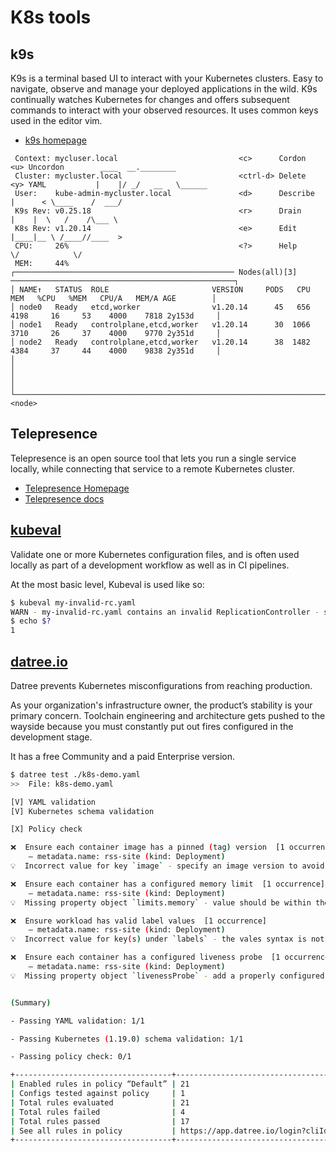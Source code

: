 # K8s tools 

## k9s

K9s is a terminal based UI to interact with your Kubernetes clusters. Easy to navigate, observe and manage your deployed applications in the wild. K9s continually watches Kubernetes for changes and offers subsequent commands to interact with your observed resources. It uses common keys used in the editor vim.

* [k9s homepage](https://k9scli.io/)

```
 Context: mycluser.local                           <c>      Cordon     <u> Uncordon        ____  __.________        
 Cluster: mycluster.local                          <ctrl-d> Delete     <y> YAML           |    |/ _/   __   \______ 
 User:    kube-admin-mycluster.local               <d>      Describe                      |      < \____    /  ___/ 
 K9s Rev: v0.25.18                                 <r>      Drain                         |    |  \   /    /\___ \  
 K8s Rev: v1.20.14                                 <e>      Edit                          |____|__ \ /____//____  > 
 CPU:     26%                                      <?>      Help                                  \/            \/  
 MEM:     44%                                                                                                       
┌───────────────────────────────────────────────── Nodes(all)[3] ──────────────────────────────────────────────────┐
│ NAME↑   STATUS  ROLE                       VERSION     PODS   CPU   MEM   %CPU   %MEM   CPU/A   MEM/A AGE        │
│ node0   Ready   etcd,worker                v1.20.14      45   656  4198     16     53    4000    7818 2y153d     │
│ node1   Ready   controlplane,etcd,worker   v1.20.14      30  1066  3710     26     37    4000    9770 2y351d     │
│ node2   Ready   controlplane,etcd,worker   v1.20.14      38  1482  4384     37     44    4000    9838 2y351d     │
│                                                                                                                  │
│                                                                                                                  │
└──────────────────────────────────────────────────────────────────────────────────────────────────────────────────┘
<node>
```

## Telepresence

Telepresence is an open source tool that lets you run a single service locally, while connecting that service to a remote Kubernetes cluster.

* [Telepresence Homepage](https://www.telepresence.io/)
* [Telepresence docs](https://www.telepresence.io/docs/latest/quick-start/)


## [kubeval](https://www.kubeval.com/)

Validate one or more Kubernetes configuration files, and is often used locally as part of a development workflow as well as in CI pipelines.

At the most basic level, Kubeval is used like so:

```bash
$ kubeval my-invalid-rc.yaml
WARN - my-invalid-rc.yaml contains an invalid ReplicationController - spec.replicas: Invalid type. Expected: integer, given: string
$ echo $?
1
```

## [datree.io](https://hub.datree.io/)

Datree prevents Kubernetes misconfigurations from reaching production.

As your organization's infrastructure owner, the product’s stability is your primary concern. Toolchain engineering and architecture gets pushed to the wayside because you must constantly put out fires configured in the development stage.

It has a free Community and a paid Enterprise version.


```bash
$ datree test ./k8s-demo.yaml
>>  File: k8s-demo.yaml

[V] YAML validation
[V] Kubernetes schema validation

[X] Policy check

❌  Ensure each container image has a pinned (tag) version  [1 occurrence]
    — metadata.name: rss-site (kind: Deployment)
💡  Incorrect value for key `image` - specify an image version to avoid unpleasant "version surprises" in the future

❌  Ensure each container has a configured memory limit  [1 occurrence]
    — metadata.name: rss-site (kind: Deployment)
💡  Missing property object `limits.memory` - value should be within the accepted boundaries recommended by the organization

❌  Ensure workload has valid label values  [1 occurrence]
    — metadata.name: rss-site (kind: Deployment)
💡  Incorrect value for key(s) under `labels` - the vales syntax is not valid so the Kubernetes engine will not accept it

❌  Ensure each container has a configured liveness probe  [1 occurrence]
    — metadata.name: rss-site (kind: Deployment)
💡  Missing property object `livenessProbe` - add a properly configured livenessProbe to catch possible deadlocks


(Summary)

- Passing YAML validation: 1/1

- Passing Kubernetes (1.19.0) schema validation: 1/1

- Passing policy check: 0/1

+-----------------------------------+----------------------------------------------------------+
| Enabled rules in policy “Default” | 21                                                       |
| Configs tested against policy     | 1                                                        |
| Total rules evaluated             | 21                                                       |
| Total rules failed                | 4                                                        |
| Total rules passed                | 17                                                       |
| See all rules in policy           | https://app.datree.io/login?cliId=C2JWeCNE5G7cybebjhszFR |
+-----------------------------------+----------------------------------------------------------+

```
